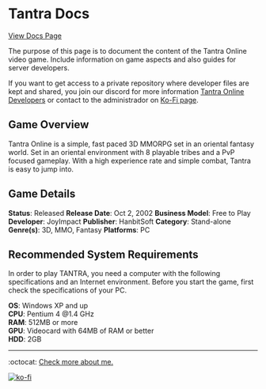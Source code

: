 # Tantra Docs

[View Docs Page](https://fernandocalmet.github.io/tantra)

The purpose of this page is to document the content of the Tantra Online video game. Include information on game aspects and also guides for server developers.

If you want to get access to a private repository where developer files are kept and shared, you join our discord for more information [Tantra Online Developers](https://discord.gg/FEMaqz26) or contact to the administrador on [Ko-Fi page](https://ko-fi.com/fernandocalmet).

## Game Overview

Tantra Online is a simple, fast paced 3D MMORPG set in an oriental fantasy world. Set in an oriental environment with 8 playable tribes and a PvP focused gameplay. With a high experience rate and simple combat, Tantra is easy to jump into.

## Game Details

**Status**: Released
**Release Date**: Oct 2, 2002
**Business Model**: Free to Play
**Developer**: JoyImpact
**Publisher**: HanbitSoft
**Category**: Stand-alone
**Genre(s)**: 3D, MMO, Fantasy
**Platforms**: PC

## Recommended System Requirements

In order to play TANTRA, you need a computer with the following specifications and an Internet environment.  Before you start the game, first check the specifications of your PC.

**OS**: Windows XP and up  
**CPU**: Pentium 4 @1.4 GHz  
**RAM**: 512MB or more  
**GPU**: Videocard with 64MB of RAM or better  
**HDD**: 2GB  

---
:octocat: [Check more about me.](https://github.com/FernandoCalmet)

[![ko-fi](https://www.ko-fi.com/img/githubbutton_sm.svg)](https://ko-fi.com/T6T41JKMI)
